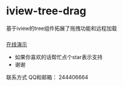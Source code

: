 # iview-tree-drag
基于iview的tree组件拓展了拖拽功能和远程加载

###
[在线演示](https://flywor.github.io/iview-tree-drag/dist/index.html " 在线演示")


* 如果你喜欢的话帮忙点个star表示支持
* 谢谢

联系方式
QQ和邮箱： 244406664
